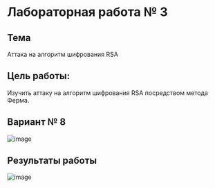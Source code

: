 # Лабораторная работа № 3

## Тема
Аттака на алгоритм шифрования RSA

## Цель работы:
Изучить аттаку на алгоритм шифрования RSA посредством метода Ферма.

## Вариант № 8
![image](https://github.com/user-attachments/assets/c6e37506-8c8a-4ea8-b191-72e1dbc8a578)

## Результаты работы
![image](https://github.com/user-attachments/assets/424eccd8-d3c6-4d9f-8fb8-7d5c7a5ab881)
